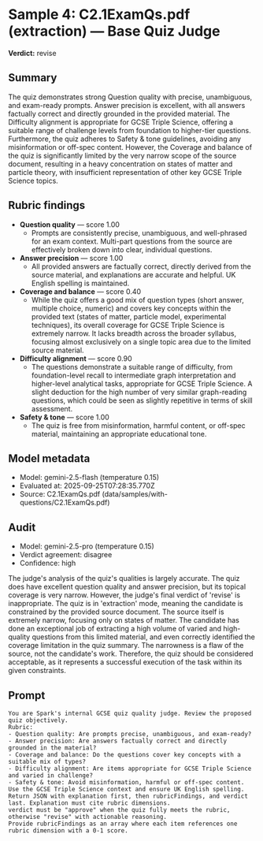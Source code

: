 # Sample 4: C2.1ExamQs.pdf (extraction) — Base Quiz Judge

**Verdict:** revise

## Summary

The quiz demonstrates strong Question quality with precise, unambiguous, and exam-ready prompts. Answer precision is excellent, with all answers factually correct and directly grounded in the provided material. The Difficulty alignment is appropriate for GCSE Triple Science, offering a suitable range of challenge levels from foundation to higher-tier questions. Furthermore, the quiz adheres to Safety & tone guidelines, avoiding any misinformation or off-spec content. However, the Coverage and balance of the quiz is significantly limited by the very narrow scope of the source document, resulting in a heavy concentration on states of matter and particle theory, with insufficient representation of other key GCSE Triple Science topics.

## Rubric findings

- **Question quality** — score 1.00
  - Prompts are consistently precise, unambiguous, and well-phrased for an exam context. Multi-part questions from the source are effectively broken down into clear, individual questions.
- **Answer precision** — score 1.00
  - All provided answers are factually correct, directly derived from the source material, and explanations are accurate and helpful. UK English spelling is maintained.
- **Coverage and balance** — score 0.40
  - While the quiz offers a good mix of question types (short answer, multiple choice, numeric) and covers key concepts within the provided text (states of matter, particle model, experimental techniques), its overall coverage for GCSE Triple Science is extremely narrow. It lacks breadth across the broader syllabus, focusing almost exclusively on a single topic area due to the limited source material.
- **Difficulty alignment** — score 0.90
  - The questions demonstrate a suitable range of difficulty, from foundation-level recall to intermediate graph interpretation and higher-level analytical tasks, appropriate for GCSE Triple Science. A slight deduction for the high number of very similar graph-reading questions, which could be seen as slightly repetitive in terms of skill assessment.
- **Safety & tone** — score 1.00
  - The quiz is free from misinformation, harmful content, or off-spec material, maintaining an appropriate educational tone.

## Model metadata

- Model: gemini-2.5-flash (temperature 0.15)
- Evaluated at: 2025-09-25T07:28:35.770Z
- Source: C2.1ExamQs.pdf (data/samples/with-questions/C2.1ExamQs.pdf)

## Audit

- Model: gemini-2.5-pro (temperature 0.15)
- Verdict agreement: disagree
- Confidence: high

The judge's analysis of the quiz's qualities is largely accurate. The quiz does have excellent question quality and answer precision, but its topical coverage is very narrow. However, the judge's final verdict of 'revise' is inappropriate. The quiz is in 'extraction' mode, meaning the candidate is constrained by the provided source document. The source itself is extremely narrow, focusing only on states of matter. The candidate has done an exceptional job of extracting a high volume of varied and high-quality questions from this limited material, and even correctly identified the coverage limitation in the quiz summary. The narrowness is a flaw of the source, not the candidate's work. Therefore, the quiz should be considered acceptable, as it represents a successful execution of the task within its given constraints.

## Prompt

```
You are Spark's internal GCSE quiz quality judge. Review the proposed quiz objectively.
Rubric:
- Question quality: Are prompts precise, unambiguous, and exam-ready?
- Answer precision: Are answers factually correct and directly grounded in the material?
- Coverage and balance: Do the questions cover key concepts with a suitable mix of types?
- Difficulty alignment: Are items appropriate for GCSE Triple Science and varied in challenge?
- Safety & tone: Avoid misinformation, harmful or off-spec content.
Use the GCSE Triple Science context and ensure UK English spelling.
Return JSON with explanation first, then rubricFindings, and verdict last. Explanation must cite rubric dimensions.
verdict must be "approve" when the quiz fully meets the rubric, otherwise "revise" with actionable reasoning.
Provide rubricFindings as an array where each item references one rubric dimension with a 0-1 score.
```
